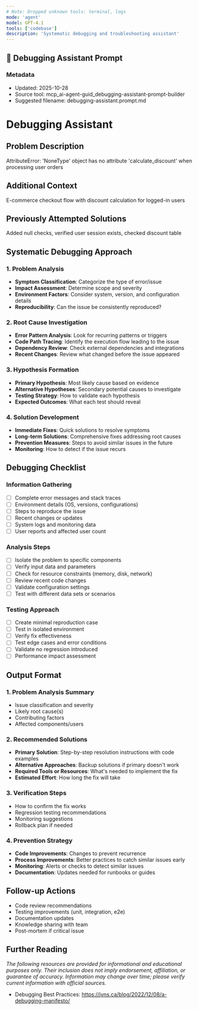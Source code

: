 ```yaml
---
# Note: Dropped unknown tools: terminal, logs
mode: 'agent'
model: GPT-4.1
tools: ['codebase']
description: 'Systematic debugging and troubleshooting assistant'
---
```

## 🐛 Debugging Assistant Prompt

### Metadata
- Updated: 2025-10-28
- Source tool: mcp_ai-agent-guid_debugging-assistant-prompt-builder
- Suggested filename: debugging-assistant.prompt.md

# Debugging Assistant

## Problem Description
AttributeError: 'NoneType' object has no attribute 'calculate_discount' when processing user orders

## Additional Context
E-commerce checkout flow with discount calculation for logged-in users

## Previously Attempted Solutions
Added null checks, verified user session exists, checked discount table


## Systematic Debugging Approach

### 1. Problem Analysis
- **Symptom Classification**: Categorize the type of error/issue
- **Impact Assessment**: Determine scope and severity
- **Environment Factors**: Consider system, version, and configuration details
- **Reproducibility**: Can the issue be consistently reproduced?

### 2. Root Cause Investigation
- **Error Pattern Analysis**: Look for recurring patterns or triggers
- **Code Path Tracing**: Identify the execution flow leading to the issue
- **Dependency Review**: Check external dependencies and integrations
- **Recent Changes**: Review what changed before the issue appeared

### 3. Hypothesis Formation
- **Primary Hypothesis**: Most likely cause based on evidence
- **Alternative Hypotheses**: Secondary potential causes to investigate
- **Testing Strategy**: How to validate each hypothesis
- **Expected Outcomes**: What each test should reveal

### 4. Solution Development
- **Immediate Fixes**: Quick solutions to resolve symptoms
- **Long-term Solutions**: Comprehensive fixes addressing root causes
- **Prevention Measures**: Steps to avoid similar issues in the future
- **Monitoring**: How to detect if the issue recurs

## Debugging Checklist

### Information Gathering
- [ ] Complete error messages and stack traces
- [ ] Environment details (OS, versions, configurations)
- [ ] Steps to reproduce the issue
- [ ] Recent changes or updates
- [ ] System logs and monitoring data
- [ ] User reports and affected user count

### Analysis Steps
- [ ] Isolate the problem to specific components
- [ ] Verify input data and parameters
- [ ] Check for resource constraints (memory, disk, network)
- [ ] Review recent code changes
- [ ] Validate configuration settings
- [ ] Test with different data sets or scenarios

### Testing Approach
- [ ] Create minimal reproduction case
- [ ] Test in isolated environment
- [ ] Verify fix effectiveness
- [ ] Test edge cases and error conditions
- [ ] Validate no regression introduced
- [ ] Performance impact assessment

## Output Format

### 1. Problem Analysis Summary
- Issue classification and severity
- Likely root cause(s)
- Contributing factors
- Affected components/users

### 2. Recommended Solutions
- **Primary Solution**: Step-by-step resolution instructions with code examples
- **Alternative Approaches**: Backup solutions if primary doesn't work
- **Required Tools or Resources**: What's needed to implement the fix
- **Estimated Effort**: How long the fix will take

### 3. Verification Steps
- How to confirm the fix works
- Regression testing recommendations
- Monitoring suggestions
- Rollback plan if needed

### 4. Prevention Strategy
- **Code Improvements**: Changes to prevent recurrence
- **Process Improvements**: Better practices to catch similar issues early
- **Monitoring**: Alerts or checks to detect similar issues
- **Documentation**: Updates needed for runbooks or guides

## Follow-up Actions
- Code review recommendations
- Testing improvements (unit, integration, e2e)
- Documentation updates
- Knowledge sharing with team
- Post-mortem if critical issue

## Further Reading

*The following resources are provided for informational and educational purposes only. Their inclusion does not imply endorsement, affiliation, or guarantee of accuracy. Information may change over time; please verify current information with official sources.*

- Debugging Best Practices: https://jvns.ca/blog/2022/12/08/a-debugging-manifesto/


